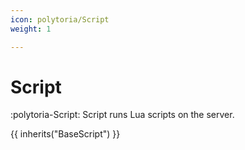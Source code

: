 ```yaml
---
icon: polytoria/Script
weight: 1

---
```


# Script

:polytoria-Script: Script runs Lua scripts on the server.

{{ inherits("BaseScript") }}
